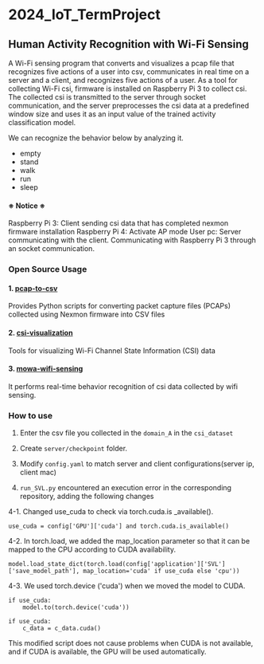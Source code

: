# 2024_IoT_TermProject
## Human Activity Recognition with Wi-Fi Sensing
A Wi-Fi sensing program that converts and visualizes a pcap file that recognizes five actions of a user into csv, communicates in real time on a server and a client, and recognizes five actions of a user.
As a tool for collecting Wi-Fi csi, firmware is installed on Raspberry Pi 3 to collect csi. 
The collected csi is transmitted to the server through socket communication, and the server preprocesses the csi data at a predefined window size and uses it as an input value of the trained activity classification model.

We can recognize the behavior below by analyzing it.
- empty
- stand
- walk
- run
- sleep

#### ※ Notice ※
Raspberry Pi 3: Client sending csi data that has completed nexmon firmware installation
Raspberry Pi 4: Activate AP mode
User pc: Server communicating with the client. Communicating with Raspberry Pi 3 through an socket communication.

### Open Source Usage
#### 1. [pcap-to-csv](https://github.com/cheeseBG/pcap-to-csv)
Provides Python scripts for converting packet capture files (PCAPs) collected using Nexmon firmware into CSV files

#### 2. [csi-visualization](https://github.com/cheeseBG/csi-visualization)
Tools for visualizing Wi-Fi Channel State Information (CSI) data

#### 3. [mowa-wifi-sensing](https://github.com/oss-inc/mowa-wifi-sensing)
It performs real-time behavior recognition of csi data collected by wifi sensing.

### How to use
1. Enter the csv file you collected in the `domain_A` in the `csi_dataset`

2. Create `server/checkpoint` folder.

3. Modify `config.yaml` to match server and client configurations(server ip, client mac)

4. `run_SVL.py` encountered an execution error in the corresponding repository, adding the following changes

4-1. Changed use_cuda to check via torch.cuda.is _available().

```
use_cuda = config['GPU']['cuda'] and torch.cuda.is_available()
```

4-2. In torch.load, we added the map_location parameter so that it can be mapped to the CPU according to CUDA availability.

```
model.load_state_dict(torch.load(config['application']['SVL']['save_model_path'], map_location='cuda' if use_cuda else 'cpu'))
```

4-3. We used torch.device ('cuda') when we moved the model to CUDA.

```
if use_cuda:
    model.to(torch.device('cuda'))
```

```
if use_cuda:
    c_data = c_data.cuda()
```


This modified script does not cause problems when CUDA is not available, and if CUDA is available, the GPU will be used automatically.
